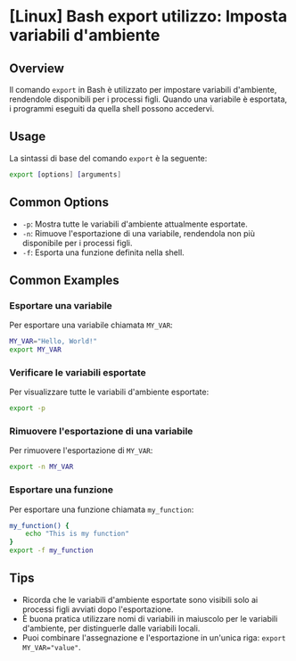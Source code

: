 # [Linux] Bash export utilizzo: Imposta variabili d'ambiente

## Overview
Il comando `export` in Bash è utilizzato per impostare variabili d'ambiente, rendendole disponibili per i processi figli. Quando una variabile è esportata, i programmi eseguiti da quella shell possono accedervi.

## Usage
La sintassi di base del comando `export` è la seguente:

```bash
export [options] [arguments]
```

## Common Options
- `-p`: Mostra tutte le variabili d'ambiente attualmente esportate.
- `-n`: Rimuove l'esportazione di una variabile, rendendola non più disponibile per i processi figli.
- `-f`: Esporta una funzione definita nella shell.

## Common Examples

### Esportare una variabile
Per esportare una variabile chiamata `MY_VAR`:

```bash
MY_VAR="Hello, World!"
export MY_VAR
```

### Verificare le variabili esportate
Per visualizzare tutte le variabili d'ambiente esportate:

```bash
export -p
```

### Rimuovere l'esportazione di una variabile
Per rimuovere l'esportazione di `MY_VAR`:

```bash
export -n MY_VAR
```

### Esportare una funzione
Per esportare una funzione chiamata `my_function`:

```bash
my_function() {
    echo "This is my function"
}
export -f my_function
```

## Tips
- Ricorda che le variabili d'ambiente esportate sono visibili solo ai processi figli avviati dopo l'esportazione.
- È buona pratica utilizzare nomi di variabili in maiuscolo per le variabili d'ambiente, per distinguerle dalle variabili locali.
- Puoi combinare l'assegnazione e l'esportazione in un'unica riga: `export MY_VAR="value"`.